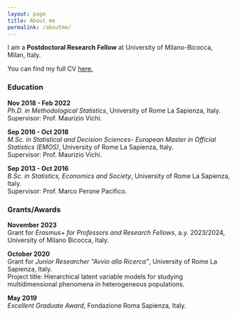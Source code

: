 ```yaml
---
layout: page
title: About me
permalink: /aboutme/
---
```

 
I am a **Postdoctoral Research Fellow** at University of Milano-Bicocca, Milan, Italy.

You can find my full CV <a href="Zaccaria_CV_UpdateAugust2025.pdf" target="_blank"><ins>here</ins>.</a>

### Education 
**Nov 2018 - Feb 2022** \
_Ph.D. in Methodological Statistics_, University of Rome La Sapienza, Italy. \
Supervisor: Prof. Maurizio Vichi.

**Sep 2016 - Oct 2018** \
_M.Sc. in Statistical and Decision Sciences- European Master in Official Statistics (EMOS)_, University of Rome La Sapienza, Italy. \
Supervisor: Prof. Maurizio Vichi.

**Sep 2013 - Oct 2016** \
_B.Sc. in Statistics, Economics and Society_, University of Rome La Sapienza, Italy. \
Supervisor: Prof. Marco Perone Pacifico.

### Grants/Awards
**November 2023** \
Grant for _Erasmus+ for Professors and Research Fellows_, a.y. 2023/2024, University of Milano Bicocca, Italy. 

**October 2020** \
Grant for _Junior Researcher "Avvio alla Ricerca"_, University of Rome La Sapienza, Italy.  \
Project title: Hierarchical latent variable models for studying multidimensional phenomena in heterogeneous populations.

**May 2019** \
_Excellent Graduate Award_, Fondazione Roma Sapienza, Italy.

